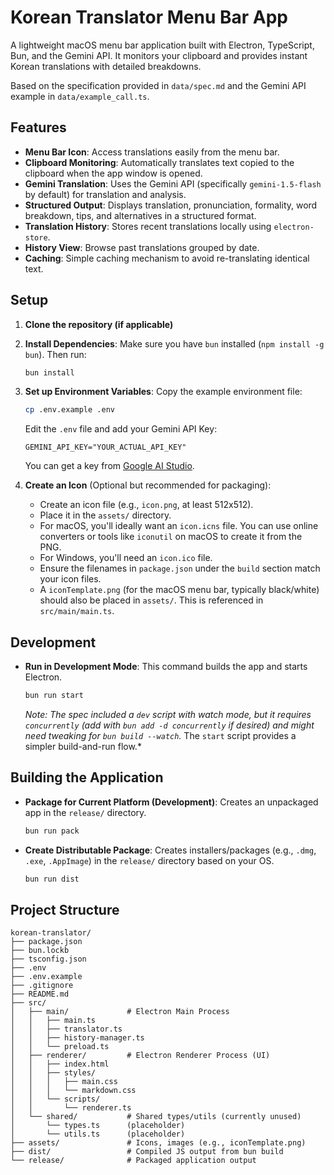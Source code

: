 # Korean Translator Menu Bar App

A lightweight macOS menu bar application built with Electron, TypeScript, Bun, and the Gemini API.
It monitors your clipboard and provides instant Korean translations with detailed breakdowns.

Based on the specification provided in `data/spec.md` and the Gemini API example in `data/example_call.ts`.

## Features

-   **Menu Bar Icon**: Access translations easily from the menu bar.
-   **Clipboard Monitoring**: Automatically translates text copied to the clipboard when the app window is opened.
-   **Gemini Translation**: Uses the Gemini API (specifically `gemini-1.5-flash` by default) for translation and analysis.
-   **Structured Output**: Displays translation, pronunciation, formality, word breakdown, tips, and alternatives in a structured format.
-   **Translation History**: Stores recent translations locally using `electron-store`.
-   **History View**: Browse past translations grouped by date.
-   **Caching**: Simple caching mechanism to avoid re-translating identical text.

## Setup

1.  **Clone the repository (if applicable)**

2.  **Install Dependencies**:
    Make sure you have `bun` installed (`npm install -g bun`). Then run:
    ```bash
    bun install
    ```

3.  **Set up Environment Variables**:
    Copy the example environment file:
    ```bash
    cp .env.example .env
    ```
    Edit the `.env` file and add your Gemini API Key:
    ```
    GEMINI_API_KEY="YOUR_ACTUAL_API_KEY"
    ```
    You can get a key from [Google AI Studio](https://aistudio.google.com/app/apikey).

4.  **Create an Icon** (Optional but recommended for packaging):
    -   Create an icon file (e.g., `icon.png`, at least 512x512).
    -   Place it in the `assets/` directory.
    -   For macOS, you'll ideally want an `icon.icns` file. You can use online converters or tools like `iconutil` on macOS to create it from the PNG.
    -   For Windows, you'll need an `icon.ico` file.
    -   Ensure the filenames in `package.json` under the `build` section match your icon files.
    -   A `iconTemplate.png` (for the macOS menu bar, typically black/white) should also be placed in `assets/`. This is referenced in `src/main/main.ts`.

## Development

-   **Run in Development Mode**:
    This command builds the app and starts Electron.
    ```bash
    bun run start
    ```
    *Note: The spec included a `dev` script with watch mode, but it requires `concurrently` (add with `bun add -d concurrently` if desired) and might need tweaking for `bun build --watch`.* The `start` script provides a simpler build-and-run flow.*

## Building the Application

-   **Package for Current Platform (Development)**:
    Creates an unpackaged app in the `release/` directory.
    ```bash
    bun run pack
    ```

-   **Create Distributable Package**:
    Creates installers/packages (e.g., `.dmg`, `.exe`, `.AppImage`) in the `release/` directory based on your OS.
    ```bash
    bun run dist
    ```

## Project Structure

```
korean-translator/
├── package.json
├── bun.lockb
├── tsconfig.json
├── .env
├── .env.example
├── .gitignore
├── README.md
├── src/
│   ├── main/             # Electron Main Process
│   │   ├── main.ts
│   │   ├── translator.ts
│   │   ├── history-manager.ts
│   │   └── preload.ts
│   ├── renderer/         # Electron Renderer Process (UI)
│   │   ├── index.html
│   │   ├── styles/
│   │   │   ├── main.css
│   │   │   └── markdown.css
│   │   └── scripts/
│   │       └── renderer.ts
│   └── shared/           # Shared types/utils (currently unused)
│       └── types.ts      (placeholder)
│       └── utils.ts      (placeholder)
├── assets/               # Icons, images (e.g., iconTemplate.png)
├── dist/                 # Compiled JS output from bun build
└── release/              # Packaged application output
```
